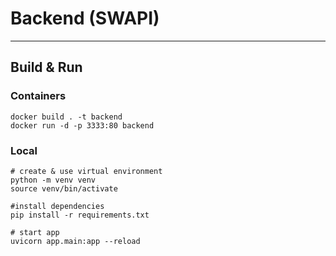 # Backend (SWAPI)

---
## Build & Run

### Containers

```
docker build . -t backend
docker run -d -p 3333:80 backend
```
### Local 

```
# create & use virtual environment
python -m venv venv
source venv/bin/activate

#install dependencies
pip install -r requirements.txt

# start app
uvicorn app.main:app --reload
```

